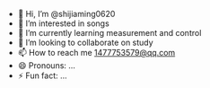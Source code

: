 - 👋 Hi, I’m @shijiaming0620
- 👀 I’m interested in songs
- 🌱 I’m currently learning measurement and control
- 💞️ I’m looking to collaborate on study
- 📫 How to reach me 1477753579@qq.com
- 😄 Pronouns: ...
- ⚡ Fun fact: ...

<!---
shijiaming0620/shijiaming0620 is a ✨ special ✨ repository because its `README.md` (this file) appears on your GitHub profile.
You can click the Preview link to take a look at your changes.
--->
